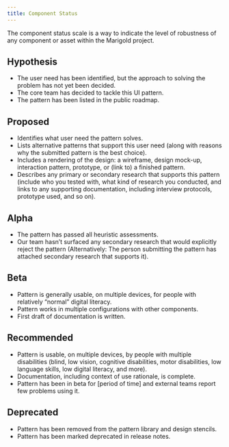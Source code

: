 ```yaml
---
title: Component Status
---
```


The component status scale is a way to indicate the level of robustness of any component or asset within the Marigold project.


## Hypothesis

- The user need has been identified, but the approach to solving the problem has not yet been decided.
- The core team has decided to tackle this UI pattern.
- The pattern has been listed in the public roadmap.


## Proposed

- Identifies what user need the pattern solves.
- Lists alternative patterns that support this user need (along with reasons why the submitted pattern is the best choice).
- Includes a rendering of the design: a wireframe, design mock-up, interaction pattern, prototype, or (link to) a finished pattern.
- Describes any primary or secondary research that supports this pattern (include who you tested with, what kind of research you conducted, and links to any supporting documentation, including interview protocols, prototype used, and so on).

## Alpha

- The pattern has passed all heuristic assessments.
- Our team hasn’t surfaced any secondary research that would explicitly reject the pattern (Alternatively: The person submitting the pattern has attached secondary research that supports it).

## Beta

- Pattern is generally usable, on multiple devices, for people with relatively “normal” digital literacy.
- Pattern works in multiple configurations with other components.
- First draft of documentation is written.

## Recommended

- Pattern is usable, on multiple devices, by people with multiple disabilities (blind, low vision, cognitive disabilities, motor disabilities, low language skills, low digital literacy, and more).
- Documentation, including context of use rationale, is complete.
- Pattern has been in beta for [period of time] and external teams report few problems using it.

## Deprecated

- Pattern has been removed from the pattern library and design stencils.
- Pattern has been marked deprecated in release notes.
